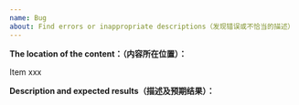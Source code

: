 ```yaml
---
name: Bug
about: Find errors or inappropriate descriptions（发现错误或不恰当的描述）
---
```


<!-- Please don't delete this template -->
<!-- ISSUE TEMPLATE -->

**The location of the content：（内容所在位置）：**
<!-- (e.g. `Item xxx`, where "xxx" is the Item number) -->
Item xxx

**Description and expected results（描述及预期结果）：**

